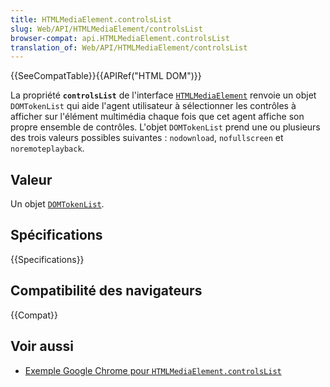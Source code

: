 ```yaml
---
title: HTMLMediaElement.controlsList
slug: Web/API/HTMLMediaElement/controlsList
browser-compat: api.HTMLMediaElement.controlsList
translation_of: Web/API/HTMLMediaElement/controlsList
---
```


{{SeeCompatTable}}{{APIRef("HTML DOM")}}

La propriété **`controlsList`** de l'interface [`HTMLMediaElement`](/fr/docs/Web/API/HTMLMediaElement) renvoie un objet `DOMTokenList` qui aide l'agent utilisateur à sélectionner les contrôles à afficher sur l'élément multimédia chaque fois que cet agent affiche son propre ensemble de contrôles. L'objet `DOMTokenList` prend une ou plusieurs des trois valeurs possibles suivantes&nbsp;: `nodownload`, `nofullscreen` et `noremoteplayback`.

## Valeur

Un objet [`DOMTokenList`](/fr/docs/Web/API/DOMTokenList).

## Spécifications

{{Specifications}}

## Compatibilité des navigateurs

{{Compat}}

## Voir aussi

- [Exemple Google Chrome pour `HTMLMediaElement.controlsList`](https://googlechrome.github.io/samples/media/controlslist.html)
